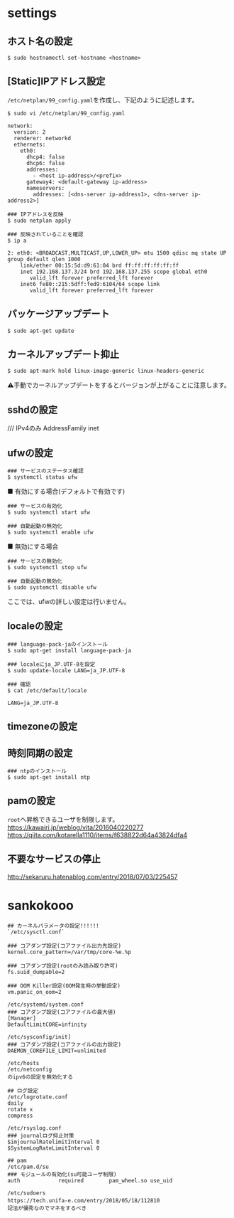 # settings
## ホスト名の設定
```
$ sudo hostnamectl set-hostname <hostname>
```
## [Static]IPアドレス設定
`/etc/netplan/99_config.yaml`を作成し、下記のように記述します。
```
$ sudo vi /etc/netplan/99_config.yaml
```
```
network:
  version: 2
  renderer: networkd
  ethernets:
    eth0:
      dhcp4: false
      dhcp6: false
      addresses:
        - <host ip-address>/<prefix>
      gateway4: <default-gateway ip-address>
      nameservers:
        addresses: [<dns-server ip-address1>, <dns-server ip-address2>]
```
```
### IPアドレスを反映
$ sudo netplan apply
```
```
### 反映されていることを確認
$ ip a
```
```
2: eth0: <BROADCAST,MULTICAST,UP,LOWER_UP> mtu 1500 qdisc mq state UP group default qlen 1000
    link/ether 00:15:5d:d9:61:04 brd ff:ff:ff:ff:ff:ff
    inet 192.168.137.3/24 brd 192.168.137.255 scope global eth0
       valid_lft forever preferred_lft forever
    inet6 fe80::215:5dff:fed9:6104/64 scope link
       valid_lft forever preferred_lft forever
```
## パッケージアップデート
```
$ sudo apt-get update
```
## カーネルアップデート抑止
```
$ sudo apt-mark hold linux-image-generic linux-headers-generic
```
:warning:手動でカーネルアップデートをするとバージョンが上がることに注意します。
## sshdの設定
/// IPv4のみ
AddressFamily inet
## ufwの設定
```
### サービスのステータス確認
$ systemctl status ufw
```
■ 有効にする場合(デフォルトで有効です)
```
### サービスの有効化
$ sudo systemctl start ufw

### 自動起動の無効化
$ sudo systemctl enable ufw
```
■ 無効にする場合
```
### サービスの無効化
$ sudo systemctl stop ufw

### 自動起動の無効化
$ sudo systemctl disable ufw
```
ここでは、ufwの詳しい設定は行いません。
## localeの設定
```
### language-pack-jaのインストール
$ sudo apt-get install language-pack-ja
```
```
### localeにja_JP.UTF-8を設定
$ sudo update-locale LANG=ja_JP.UTF-8
```
```
### 確認
$ cat /etc/default/locale
```
```
LANG=ja_JP.UTF-8
```
## timezoneの設定
## 時刻同期の設定
```
### ntpのインストール
$ sudo apt-get install ntp
```
## pamの設定
`root`へ昇格できるユーザを制限します。
https://kawairi.jp/weblog/vita/2016040220277  
https://qiita.com/kotarella1110/items/f638822d64a43824dfa4
## 不要なサービスの停止
http://sekaruru.hatenablog.com/entry/2018/07/03/225457


# sankokooo
```
## カーネルパラメータの設定!!!!!!
`/etc/sysctl.conf`
```
```
### コアダンプ設定(コアファイル出力先設定)
kernel.core_pattern=/var/tmp/core-%e.%p

### コアダンプ設定(rootのみ読み取り許可)
fs.suid_dumpable=2

### OOM Killer設定(OOM発生時の挙動設定)
vm.panic_on_oom=2
```
```
/etc/systemd/system.conf
### コアダンプ設定(コアファイルの最大値)
[Manager]
DefaultLimitCORE=infinity
```
```
/etc/sysconfig/init]
### コアダンプ設定(コアファイルの出力設定)
DAEMON_COREFILE_LIMIT=unlimited

/etc/hosts
/etc/netconfig
のipv6の設定を無効化する

## ログ設定
/etc/logrotate.conf
daily
rotate x
compress

/etc/rsyslog.conf
### journalログ抑止対策
$imjournalRatelimitInterval 0
$SystemLogRateLimitInterval 0

## pam
/etc/pam.d/su
### モジュールの有効化(su可能ユーザ制限)
auth            required        pam_wheel.so use_uid

/etc/sudoers
https://tech.unifa-e.com/entry/2018/05/18/112810　　
記法が優秀なのでマネをするべき
```
